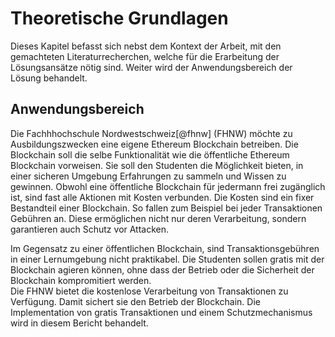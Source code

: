 # Theoretische Grundlagen

Dieses Kapitel befasst sich nebst dem Kontext der Arbeit, mit den gemachteten Literaturrecherchen, welche für die Erarbeitung der Lösungsansätze nötig sind. Weiter wird der Anwendungsbereich der Lösung behandelt. 

## Anwendungsbereich

Die Fachhhochschule Nordwestschweiz[@fhnw] (FHNW) möchte zu Ausbildungszwecken eine eigene Ethereum Blockchain betreiben. Die Blockchain soll die selbe Funktionalität wie die öffentliche Ethereum Blockchain vorweisen. Sie soll den Studenten die Möglichkeit bieten, in einer sicheren Umgebung Erfahrungen zu sammeln und Wissen zu gewinnen. 
Obwohl eine öffentliche Blockchain für jedermann frei zugänglich ist, sind fast alle Aktionen mit Kosten verbunden. Die Kosten sind ein fixer Bestandteil einer Blockchain. So fallen zum Beispiel bei jeder Transaktionen Gebühren an. Diese ermöglichen nicht nur deren Verarbeitung, sondern garantieren auch Schutz vor Attacken. 

Im Gegensatz zu einer öffentlichen Blockchain, sind Transaktionsgebühren in einer Lernumgebung nicht praktikabel. Die Studenten sollen gratis mit der Blockchain agieren können, ohne dass der Betrieb oder die Sicherheit der Blockchain kompromitiert werden.  
Die FHNW bietet die kostenlose Verarbeitung von Transaktionen zu Verfügung. Damit sichert sie den Betrieb der Blockchain. Die Implementation von gratis Transaktionen und einem Schutzmechanismus wird in diesem Bericht behandelt. 


